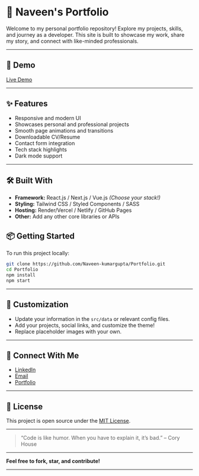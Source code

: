 # 🌟 Naveen's Portfolio


Welcome to my personal portfolio repository! Explore my projects, skills, and journey as a developer. This site is built to showcase my work, share my story, and connect with like-minded professionals.

---

## 🚀 Demo

[Live Demo](https://portfolio-jgpz.onrender.com/)

---

## ✨ Features

- Responsive and modern UI
- Showcases personal and professional projects
- Smooth page animations and transitions
- Downloadable CV/Resume
- Contact form integration
- Tech stack highlights
- Dark mode support

---

## 🛠️ Built With

- **Framework:** React.js / Next.js / Vue.js *(Choose your stack!)*
- **Styling:** Tailwind CSS / Styled Components / SASS
- **Hosting:** Render/Vercel / Netlify / GitHub Pages
- **Other:** Add any other core libraries or APIs


## 📦 Getting Started

To run this project locally:

```bash
git clone https://github.com/Naveen-kumargupta/Portfolio.git
cd Portfolio
npm install
npm start
```

---

## 📌 Customization

- Update your information in the `src/data` or relevant config files.
- Add your projects, social links, and customize the theme!
- Replace placeholder images with your own.

---

## 🤝 Connect With Me

- [LinkedIn](https://www.linkedin.com/in/naveen-gupta155/)
- [Email](mailto:naveenkumar21155@gmail.com)
- [Portfolio](https://portfolio-jgpz.onrender.com/)

---

## 📝 License

This project is open source under the [MIT License](LICENSE).

---

> “Code is like humor. When you have to explain it, it’s bad.” – Cory House

---

**Feel free to fork, star, and contribute!**

---
